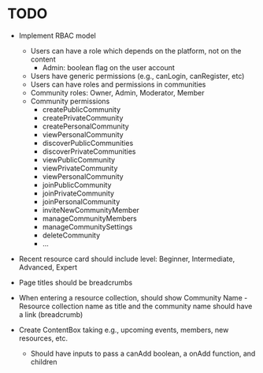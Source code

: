 # TODO

- Implement RBAC model
  - Users can have a role which depends on the platform, not on the content
    - Admin: boolean flag on the user account
  - Users have generic permissions (e.g., canLogin, canRegister, etc)
  - Users can have roles and permissions in communities
  - Community roles: Owner, Admin, Moderator, Member
  - Community permissions
    - createPublicCommunity
    - createPrivateCommunity
    - createPersonalCommunity
    - viewPersonalCommunity
    - discoverPublicCommunities
    - discoverPrivateCommunities
    - viewPublicCommunity
    - viewPrivateCommunity
    - viewPersonalCommunity
    - joinPublicCommunity
    - joinPrivateCommunity
    - joinPersonalCommunity
    - inviteNewCommunityMember
    - manageCommunityMembers
    - manageCommunitySettings
    - deleteCommunity
    - ...

- Recent resource card should include level: Beginner, Intermediate, Advanced, Expert
- Page titles should be breadcrumbs
- When entering a resource collection, should show Community Name - Resource collection name as title and the community name should have a link (breadcrumb)
- Create ContentBox taking e.g., upcoming events, members, new resources, etc.
  - Should have inputs to pass a canAdd boolean, a onAdd function, and children

